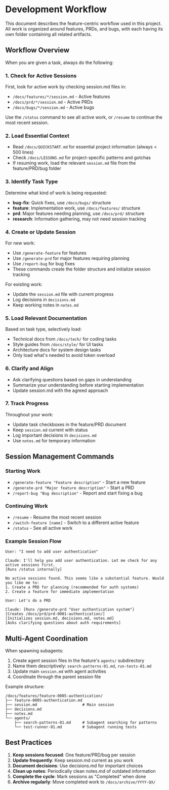 # Development Workflow

This document describes the feature-centric workflow used in this project. All work is organized around features, PRDs, and bugs, with each having its own folder containing all related artifacts.

## Workflow Overview

When you are given a task, always do the following:

### 1. Check for Active Sessions
First, look for active work by checking session.md files in:
- `/docs/features/*/session.md` - Active features
- `/docs/prd/*/session.md` - Active PRDs
- `/docs/bugs/*/session.md` - Active bugs

Use the `/status` command to see all active work, or `/resume` to continue the most recent session.

### 2. Load Essential Context
- Read `/docs/QUICKSTART.md` for essential project information (always < 500 lines)
- Check `/docs/LESSONS.md` for project-specific patterns and gotchas
- If resuming work, load the relevant `session.md` file from the feature/PRD/bug folder

### 3. Identify Task Type
Determine what kind of work is being requested:
- **bug-fix**: Quick fixes, use `/docs/bugs/` structure
- **feature**: Implementation work, use `/docs/features/` structure  
- **prd**: Major features needing planning, use `/docs/prd/` structure
- **research**: Information gathering, may not need session tracking

### 4. Create or Update Session
For new work:
- Use `/generate-feature` for features
- Use `/generate-prd` for major features requiring planning
- Use `/report-bug` for bug fixes
- These commands create the folder structure and initialize session tracking

For existing work:
- Update the `session.md` file with current progress
- Log decisions in `decisions.md`
- Keep working notes in `notes.md`

### 5. Load Relevant Documentation
Based on task type, selectively load:
- Technical docs from `/docs/tech/` for coding tasks
- Style guides from `/docs/style/` for UI tasks
- Architecture docs for system design tasks
- Only load what's needed to avoid token overload

### 6. Clarify and Align
- Ask clarifying questions based on gaps in understanding
- Summarize your understanding before starting implementation
- Update session.md with the agreed approach

### 7. Track Progress
Throughout your work:
- Update task checkboxes in the feature/PRD document
- Keep `session.md` current with status
- Log important decisions in `decisions.md`
- Use `notes.md` for temporary information

## Session Management Commands

### Starting Work
- `/generate-feature "Feature description"` - Start a new feature
- `/generate-prd "Major feature description"` - Start a PRD
- `/report-bug "Bug description"` - Report and start fixing a bug

### Continuing Work
- `/resume` - Resume the most recent session
- `/switch-feature [name]` - Switch to a different active feature
- `/status` - See all active work

### Example Session Flow
```
User: "I need to add user authentication"

Claude: I'll help you add user authentication. Let me check for any active sessions first.
[Runs /status internally]

No active sessions found. This seems like a substantial feature. Would you like me to:
1. Create a PRD for planning (recommended for auth systems)
2. Create a feature for immediate implementation

User: Let's do a PRD

Claude: [Runs /generate-prd "User authentication system"]
[Creates /docs/prd/prd-0001-authentication/]
[Initializes session.md, decisions.md, notes.md]
[Asks clarifying questions about auth requirements]
```

## Multi-Agent Coordination

When spawning subagents:
1. Create agent session files in the feature's `agents/` subdirectory
2. Name them descriptively: `search-patterns-01.md`, `run-tests-01.md`
3. Update main `session.md` with agent activities
4. Coordinate through the parent session file

Example structure:
```
/docs/features/feature-0005-authentication/
├── feature-0005-authentication.md
├── session.md                    # Main session
├── decisions.md
├── notes.md
└── agents/
    ├── search-patterns-01.md     # Subagent searching for patterns
    └── test-runner-01.md         # Subagent running tests
```

## Best Practices

1. **Keep sessions focused**: One feature/PRD/bug per session
2. **Update frequently**: Keep session.md current as you work
3. **Document decisions**: Use decisions.md for important choices
4. **Clean up notes**: Periodically clean notes.md of outdated information
5. **Complete the cycle**: Mark sessions as "Completed" when done
6. **Archive regularly**: Move completed work to `/docs/archive/YYYY-QX/`